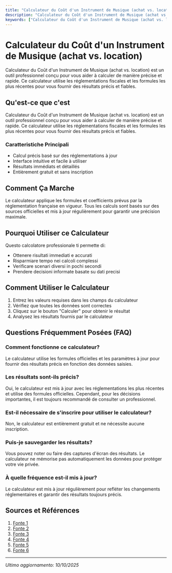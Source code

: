 ```yaml
---
title: "Calculateur du Coût d'un Instrument de Musique (achat vs. location)"
description: "Calculateur du Coût d'un Instrument de Musique (achat vs. location) est un outil professionnel conçu pour vous aider à calculer de manière précise et rapide. Ce calculateur utilise les réglementations fiscales et les formules les plus récentes pour vous fournir des résultats précis et fiables."
keywords: ["Calculateur du Coût d'un Instrument de Musique (achat vs. location)", "calcolatore", "calcolo online"]
---
```


# Calculateur du Coût d'un Instrument de Musique (achat vs. location)

Calculateur du Coût d'un Instrument de Musique (achat vs. location) est un outil professionnel conçu pour vous aider à calculer de manière précise et rapide. Ce calculateur utilise les réglementations fiscales et les formules les plus récentes pour vous fournir des résultats précis et fiables.

## Qu'est-ce que c'est

Calculateur du Coût d'un Instrument de Musique (achat vs. location) est un outil professionnel conçu pour vous aider à calculer de manière précise et rapide. Ce calculateur utilise les réglementations fiscales et les formules les plus récentes pour vous fournir des résultats précis et fiables.

### Caratteristiche Principali

- Calcul précis basé sur des réglementations à jour
- Interface intuitive et facile à utiliser
- Résultats immédiats et détaillés
- Entièrement gratuit et sans inscription

## Comment Ça Marche

Le calculateur applique les formules et coefficients prévus par la réglementation française en vigueur. Tous les calculs sont basés sur des sources officielles et mis à jour régulièrement pour garantir une précision maximale.

## Pourquoi Utiliser ce Calculateur

Questo calcolatore professionale ti permette di:

- Ottenere risultati immediati e accurati
- Risparmiare tempo nei calcoli complessi
- Verificare scenari diversi in pochi secondi
- Prendere decisioni informate basate su dati precisi

## Comment Utiliser le Calculateur

1. Entrez les valeurs requises dans les champs du calculateur
2. Vérifiez que toutes les données sont correctes
3. Cliquez sur le bouton "Calculer" pour obtenir le résultat
4. Analysez les résultats fournis par le calculateur

## Questions Fréquemment Posées (FAQ)

### Comment fonctionne ce calculateur?

Le calculateur utilise les formules officielles et les paramètres à jour pour fournir des résultats précis en fonction des données saisies.

### Les résultats sont-ils précis?

Oui, le calculateur est mis à jour avec les réglementations les plus récentes et utilise des formules officielles. Cependant, pour les décisions importantes, il est toujours recommandé de consulter un professionnel.

### Est-il nécessaire de s'inscrire pour utiliser le calculateur?

Non, le calculateur est entièrement gratuit et ne nécessite aucune inscription.

### Puis-je sauvegarder les résultats?

Vous pouvez noter ou faire des captures d'écran des résultats. Le calculateur ne mémorise pas automatiquement les données pour protéger votre vie privée.

### À quelle fréquence est-il mis à jour?

Le calculateur est mis à jour régulièrement pour refléter les changements réglementaires et garantir des résultats toujours précis.

## Sources et Références

1. [Fonte 1](https://www.boursorama.com/budget/conso/actualites/ces-instruments-de-musique-peuvent-s-acheter-a-prix-reduit-sans-perdre-en-qualite-4affd35386938005bb9f59e552540ad4)
2. [Fonte 2](https://www.lemonde.fr/archives/article/1999/09/15/acheter-un-instrument-de-musique-ou-le-louer_3569191_1819218.html)
3. [Fonte 3](https://www.dinkytown.net/java/FRBizBuyvsLease.html)
4. [Fonte 4](https://icm-musique.fr/le-blog/nos-conseils-pedagogiques/louer-ou-acheter-son-instrument-de-musique/)
5. [Fonte 5](https://www.anacours-musique.com/magazine/faut-il-louer-ou-acheter-son-instrument-de-musique/)
6. [Fonte 6](https://www.aladom.fr/actualites/faq/8168/louer-un-instrument-de-musique/)

---

*Ultimo aggiornamento: 10/10/2025*
